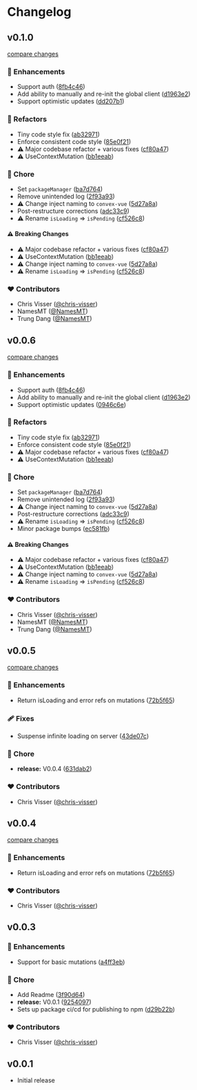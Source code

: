 # Changelog


## v0.1.0

[compare changes](https://github.com/chris-visser/convex-vue/compare/v0.0.5...v0.1.0)

### 🚀 Enhancements

- Support auth ([8fb4c46](https://github.com/chris-visser/convex-vue/commit/8fb4c46))
- Add ability to manually and re-init the global client ([d1963e2](https://github.com/chris-visser/convex-vue/commit/d1963e2))
- Support optimistic updates ([dd207b1](https://github.com/chris-visser/convex-vue/commit/dd207b1))

### 💅 Refactors

- Tiny code style fix ([ab32971](https://github.com/chris-visser/convex-vue/commit/ab32971))
- Enforce consistent code style ([85e0f21](https://github.com/chris-visser/convex-vue/commit/85e0f21))
- ⚠️  Major codebase refactor + various fixes ([cf80a47](https://github.com/chris-visser/convex-vue/commit/cf80a47))
- ⚠️  UseContextMutation ([bb1eeab](https://github.com/chris-visser/convex-vue/commit/bb1eeab))

### 🏡 Chore

- Set `packageManager` ([ba7d764](https://github.com/chris-visser/convex-vue/commit/ba7d764))
- Remove unintended log ([2f93a93](https://github.com/chris-visser/convex-vue/commit/2f93a93))
- ⚠️  Change inject naming to `convex-vue` ([5d27a8a](https://github.com/chris-visser/convex-vue/commit/5d27a8a))
- Post-restructure corrections ([adc33c9](https://github.com/chris-visser/convex-vue/commit/adc33c9))
- ⚠️  Rename `isLoading` => `isPending` ([cf526c8](https://github.com/chris-visser/convex-vue/commit/cf526c8))

#### ⚠️ Breaking Changes

- ⚠️  Major codebase refactor + various fixes ([cf80a47](https://github.com/chris-visser/convex-vue/commit/cf80a47))
- ⚠️  UseContextMutation ([bb1eeab](https://github.com/chris-visser/convex-vue/commit/bb1eeab))
- ⚠️  Change inject naming to `convex-vue` ([5d27a8a](https://github.com/chris-visser/convex-vue/commit/5d27a8a))
- ⚠️  Rename `isLoading` => `isPending` ([cf526c8](https://github.com/chris-visser/convex-vue/commit/cf526c8))

### ❤️ Contributors

- Chris Visser ([@chris-visser](https://github.com/chris-visser))
- NamesMT ([@NamesMT](https://github.com/NamesMT))
- Trung Dang ([@NamesMT](https://github.com/NamesMT))

## v0.0.6

[compare changes](https://github.com/chris-visser/convex-vue/compare/v0.0.5...v0.2.0)

### 🚀 Enhancements

- Support auth ([8fb4c46](https://github.com/chris-visser/convex-vue/commit/8fb4c46))
- Add ability to manually and re-init the global client ([d1963e2](https://github.com/chris-visser/convex-vue/commit/d1963e2))
- Support optimistic updates ([0946c6e](https://github.com/chris-visser/convex-vue/commit/0946c6e))

### 💅 Refactors

- Tiny code style fix ([ab32971](https://github.com/chris-visser/convex-vue/commit/ab32971))
- Enforce consistent code style ([85e0f21](https://github.com/chris-visser/convex-vue/commit/85e0f21))
- ⚠️  Major codebase refactor + various fixes ([cf80a47](https://github.com/chris-visser/convex-vue/commit/cf80a47))
- ⚠️  UseContextMutation ([bb1eeab](https://github.com/chris-visser/convex-vue/commit/bb1eeab))

### 🏡 Chore

- Set `packageManager` ([ba7d764](https://github.com/chris-visser/convex-vue/commit/ba7d764))
- Remove unintended log ([2f93a93](https://github.com/chris-visser/convex-vue/commit/2f93a93))
- ⚠️  Change inject naming to `convex-vue` ([5d27a8a](https://github.com/chris-visser/convex-vue/commit/5d27a8a))
- Post-restructure corrections ([adc33c9](https://github.com/chris-visser/convex-vue/commit/adc33c9))
- ⚠️  Rename `isLoading` => `isPending` ([cf526c8](https://github.com/chris-visser/convex-vue/commit/cf526c8))
- Minor package bumps ([ec581fb](https://github.com/chris-visser/convex-vue/commit/ec581fb))

#### ⚠️ Breaking Changes

- ⚠️  Major codebase refactor + various fixes ([cf80a47](https://github.com/chris-visser/convex-vue/commit/cf80a47))
- ⚠️  UseContextMutation ([bb1eeab](https://github.com/chris-visser/convex-vue/commit/bb1eeab))
- ⚠️  Change inject naming to `convex-vue` ([5d27a8a](https://github.com/chris-visser/convex-vue/commit/5d27a8a))
- ⚠️  Rename `isLoading` => `isPending` ([cf526c8](https://github.com/chris-visser/convex-vue/commit/cf526c8))

### ❤️ Contributors

- Chris Visser ([@chris-visser](https://github.com/chris-visser))
- NamesMT ([@NamesMT](https://github.com/NamesMT))
- Trung Dang ([@NamesMT](https://github.com/NamesMT))

## v0.0.5

[compare changes](https://github.com/chris-visser/convex-vue/compare/v0.0.3...v0.0.5)

### 🚀 Enhancements

- Return isLoading and error refs on mutations ([72b5f65](https://github.com/chris-visser/convex-vue/commit/72b5f65))

### 🩹 Fixes

- Suspense infinite loading on server ([43de07c](https://github.com/chris-visser/convex-vue/commit/43de07c))

### 🏡 Chore

- **release:** V0.0.4 ([631dab2](https://github.com/chris-visser/convex-vue/commit/631dab2))

### ❤️ Contributors

- Chris Visser ([@chris-visser](https://github.com/chris-visser))

## v0.0.4

[compare changes](https://github.com/chris-visser/convex-vue/compare/v0.0.3...v0.0.4)

### 🚀 Enhancements

- Return isLoading and error refs on mutations ([72b5f65](https://github.com/chris-visser/convex-vue/commit/72b5f65))

### ❤️ Contributors

- Chris Visser ([@chris-visser](https://github.com/chris-visser))

## v0.0.3


### 🚀 Enhancements

- Support for basic mutations ([a4ff3eb](https://github.com/chris-visser/convex-vue/commit/a4ff3eb))

### 🏡 Chore

- Add Readme ([3f90d64](https://github.com/chris-visser/convex-vue/commit/3f90d64))
- **release:** V0.0.1 ([9254097](https://github.com/chris-visser/convex-vue/commit/9254097))
- Sets up package ci/cd for publishing to npm ([d29b22b](https://github.com/chris-visser/convex-vue/commit/d29b22b))

### ❤️ Contributors

- Chris Visser ([@chris-visser](https://github.com/chris-visser))

## v0.0.1

- Initial release

